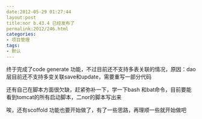 ```yaml
---
date:2012-05-29 01:27:44
layout:post
title:nor b.43.4 已经发布了
permalink:2012/246.html
categories:
- 项目管理
tags:
- 默认
---
```



<p>
	终于完成了code generate 功能，不过目前还不支持多表关联的情况，原因：dao层目前还不支持多变关联save和update，需要重写一部分代码
</p>
<p>
	还有自己在脚本方面很欠缺，赶紧弥补一下，学一下bash 和bat命令，目前要能看到tomcat的所有启动脚本，二nor的脚本写出来
</p>
<p>
	唉，还有scoffold 功能也要开始做了，有了一些思路，再理顺一些就开始做吧
</p>